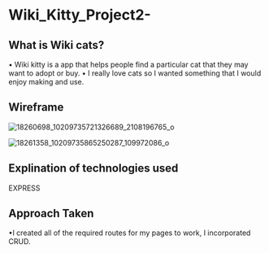 # Wiki_Kitty_Project2-

## What is Wiki cats?

• Wiki kitty is a app that helps people find a particular cat that they may want to adopt or buy.
• I really love cats so I wanted something that I would enjoy making and use. 

## Wireframe

![18260698_10209735721326689_2108196765_o](https://git.generalassemb.ly/storage/user/5664/files/e4df4f06-2ec4-11e7-82f4-cd4513e30a36)



![18261358_10209735865250287_109972086_o](https://git.generalassemb.ly/storage/user/5664/files/6f324154-2ec5-11e7-98e7-fa878e599ab6)
## Explination of technologies used 
EXPRESS

## Approach Taken
•I created all of the required routes for my pages to work, I incorporated CRUD.

